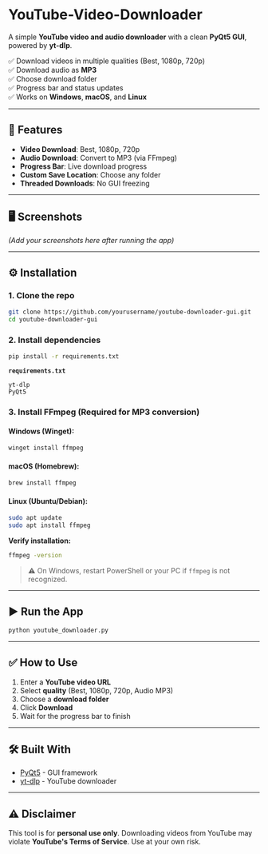 # YouTube-Video-Downloader

A simple **YouTube video and audio downloader** with a clean **PyQt5 GUI**, powered by **yt-dlp**.  

✅ Download videos in multiple qualities (Best, 1080p, 720p)  
✅ Download audio as **MP3**  
✅ Choose download folder  
✅ Progress bar and status updates  
✅ Works on **Windows**, **macOS**, and **Linux**  

---

## 🚀 Features
- **Video Download**: Best, 1080p, 720p  
- **Audio Download**: Convert to MP3 (via FFmpeg)  
- **Progress Bar**: Live download progress  
- **Custom Save Location**: Choose any folder  
- **Threaded Downloads**: No GUI freezing  

---

## 🖥️ Screenshots
*(Add your screenshots here after running the app)*  

---

## ⚙️ Installation

### 1. Clone the repo
```bash
git clone https://github.com/yourusername/youtube-downloader-gui.git
cd youtube-downloader-gui
```

### 2. Install dependencies
```bash
pip install -r requirements.txt
```

**`requirements.txt`**
```
yt-dlp
PyQt5
```

### 3. Install FFmpeg (Required for MP3 conversion)

#### Windows (Winget):
```powershell
winget install ffmpeg
```

#### macOS (Homebrew):
```bash
brew install ffmpeg
```

#### Linux (Ubuntu/Debian):
```bash
sudo apt update
sudo apt install ffmpeg
```

**Verify installation:**
```bash
ffmpeg -version
```

> ⚠ On Windows, restart PowerShell or your PC if `ffmpeg` is not recognized.

---

## ▶️ Run the App
```bash
python youtube_downloader.py
```

---

## ✅ How to Use
1. Enter a **YouTube video URL**  
2. Select **quality** (Best, 1080p, 720p, Audio MP3)  
3. Choose a **download folder**  
4. Click **Download**  
5. Wait for the progress bar to finish  

---

## 🛠 Built With
- [PyQt5](https://pypi.org/project/PyQt5/) - GUI framework  
- [yt-dlp](https://github.com/yt-dlp/yt-dlp) - YouTube downloader  

---

## ⚠️ Disclaimer
This tool is for **personal use only**. Downloading videos from YouTube may violate **YouTube's Terms of Service**. Use at your own risk.
